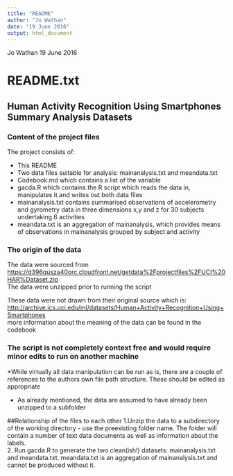 ```yaml
---
title: "README"
author: "Jo Wathan"
date: "19 June 2016"
output: html_document
---
```

Jo Wathan 
19 June 2016

# README.txt
## Human Activity Recognition Using Smartphones Summary Analysis Datasets
### Content of the project files

The project consists of:   
* This README  
* Two data files suitable for analysis: mainanalysis.txt and meandata.txt  
* Codebook.md which contains a list of the variable   
* gacda.R which contains the R script which reads the data in, manipulates it and writes out both data files  
* mainanalysis.txt contains summarised observations of accelerometry and gyrometry data in three dimensions x,y and z for 30 subjects undertaking 6 activities
* meandata.txt is an aggregation of mainanalysis, which provides means of observations in mainanalysis grouped by subject and activity


### The origin of the data
The data were sourced from https://d396qusza40orc.cloudfront.net/getdata%2Fprojectfiles%2FUCI%20HAR%Dataset.zip  
The data were unzipped prior to running the script

These data were not drawn from their original source which is:  
http://archive.ics.uci.edu/ml/datasets/Human+Activity+Recognition+Using+Smartphones  
more information about the meaning of the data can be found in the codebook

### The script is not completely context free and would require minor edits to run on another machine
*While virtually all data manipulation can be run as is, there are a couple of references to the authors own file path structure.  These should be edited as appropriate    
* As already mentioned, the data are assumed to have already been unzipped to a subfolder 

##Relationship of the files to each other
1.Unzip the data to a subdirectory of the working directory - use the preexisting folder name.  The folder will contain a number of text data documents as well as information about the labels.  
2. Run gacda.R to generate the two clean(ish!) datasets: mainanalysis.txt and meandata.txt.  meandata.txt is an aggregation of mainanalysis.txt and cannot be produced without it.  



